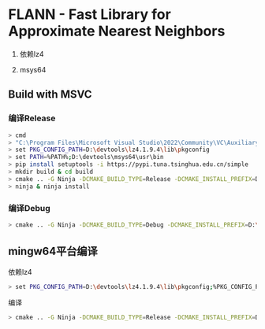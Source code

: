 # FLANN - Fast Library for Approximate Nearest Neighbors

1. 依赖lz4

2. msys64

## Build with MSVC

### 编译Release

```bash
> cmd
> "C:\Program Files\Microsoft Visual Studio\2022\Community\VC\Auxiliary\Build\vcvars64.bat"
> set PKG_CONFIG_PATH=D:\devtools\lz4.1.9.4\lib\pkgconfig
> set PATH=%PATH%;D:\devtools\msys64\usr\bin
> pip install setuptools -i https://pypi.tuna.tsinghua.edu.cn/simple
> mkdir build & cd build
> cmake .. -G Ninja -DCMAKE_BUILD_TYPE=Release -DCMAKE_INSTALL_PREFIX=D:\devtools\flann.1.9.2
> ninja & ninja install
```

### 编译Debug
```bash
> cmake .. -G Ninja -DCMAKE_BUILD_TYPE=Debug -DCMAKE_INSTALL_PREFIX=D:\devtools\flann.1.9.2\debug\
```

## mingw64平台编译

依赖lz4

```bash
> set PKG_CONFIG_PATH=D:\devtools\lz4.1.9.4\lib\pkgconfig;%PKG_CONFIG_PATH%
```

编译

```bash
> cmake .. -G Ninja -DCMAKE_BUILD_TYPE=Release -DCMAKE_INSTALL_PREFIX=D:\devtools\flann.1.9.2
```